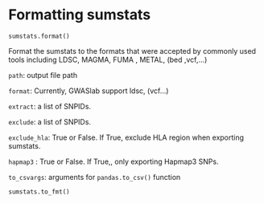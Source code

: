 # Formatting sumstats

```
sumstats.format()
```

Format the sumstats to the formats that were accepted by commonly used tools including LDSC, MAGMA, FUMA , METAL, (bed ,vcf,...)

`path`: output file path

`format`: Currently, GWASlab support ldsc, (vcf...)

`extract`: a list of SNPIDs.

`exclude`: a list of SNPIDs.

`exclude_hla`: True or False. If True, exclude HLA region when exporting sumstats.

`hapmap3` : True or False. If True,, only exporting Hapmap3 SNPs.

`to_csvargs`: arguments for `pandas.to_csv()` function


```sumstats.to_fmt()```